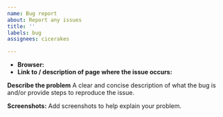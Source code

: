 ```yaml
---
name: Bug report
about: Report any issues
title: ''
labels: bug
assignees: cicerakes

---
```


- **Browser:** 
- **Link to / description of page where the issue occurs:** 

**Describe the problem**
A clear and concise description of what the bug is and/or provide steps to reproduce the issue.

**Screenshots:**
Add screenshots to help explain your problem.
